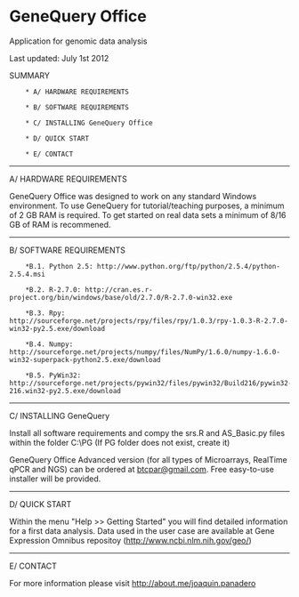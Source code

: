 GeneQuery Office
================

Application for genomic data analysis


Last updated: July 1st 2012

SUMMARY

        * A/ HARDWARE REQUIREMENTS
        
        * B/ SOFTWARE REQUIREMENTS
        
        * C/ INSTALLING GeneQuery Office
        
        * D/ QUICK START
        
        * E/ CONTACT

----------------------------------------------------------------------------------
A/ HARDWARE REQUIREMENTS

GeneQuery Office was designed to work on any standard Windows
environment. To use GeneQuery for tutorial/teaching purposes, a minimum
of 2 GB RAM is required. To get started on real data sets a minimum of
8/16 GB of RAM is recommened.

----------------------------------------------------------------------------------
B/ SOFTWARE REQUIREMENTS

        *B.1. Python 2.5: http://www.python.org/ftp/python/2.5.4/python-2.5.4.msi
        
        *B.2. R-2.7.0: http://cran.es.r-project.org/bin/windows/base/old/2.7.0/R-2.7.0-win32.exe
        
        *B.3. Rpy: http://sourceforge.net/projects/rpy/files/rpy/1.0.3/rpy-1.0.3-R-2.7.0-win32-py2.5.exe/download
        
        *B.4. Numpy: http://sourceforge.net/projects/numpy/files/NumPy/1.6.0/numpy-1.6.0-win32-superpack-python2.5.exe/download
        
        *B.5. PyWin32: http://sourceforge.net/projects/pywin32/files/pywin32/Build216/pywin32-216.win32-py2.5.exe/download



----------------------------------------------------------------------------------
C/ INSTALLING GeneQuery

Install all software requirements and compy the srs.R and AS_Basic.py files within the folder C:\PG (If PG folder does not exist, create it)

GeneQuery Office Advanced version (for all types of Microarrays, RealTime qPCR and NGS) can be ordered at btcpar@gmail.com. Free easy-to-use installer will be provided.

----------------------------------------------------------------------------------

D/ QUICK START

Within the menu "Help >> Getting Started" you will find detailed information for a first data analysis. Data used in the user case are available at Gene Expression Omnibus repositoy (http://www.ncbi.nlm.nih.gov/geo/)


----------------------------------------------------------------------------------
E/ CONTACT

For more information please visit http://about.me/joaquin.panadero

